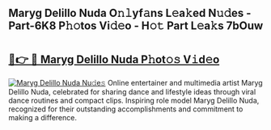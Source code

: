 ## Maryg Delillo Nuda O𝚗𝚕yf𝚊ns L𝚎a𝚔ed N𝚞𝚍es - Part-6K8 P𝚑𝚘tos Vi𝚍𝚎o - H𝚘𝚝 Part L𝚎a𝚔s 7bOuw

# <h2><a href="http://kfcdz3.oniu.top/?m=Maryg+Delillo+Nuda">🔗👉 🔴 Maryg Delillo Nuda P𝚑ot𝚘𝚜 V𝚒d𝚎o</a></h2>

[![Maryg Delillo Nuda Nu𝚍e𝚜](https://i.imgur.com/0qMVB7G.gif)](http://kfcdz3.oniu.top/?m=Maryg+Delillo+Nuda)
Online entertainer and multimedia artist Maryg Delillo Nuda, celebrated for sharing dance and lifestyle ideas through viral dance routines and compact clips. Inspiring role model Maryg Delillo Nuda, recognized for their outstanding accomplishments and commitment to making a difference.  
